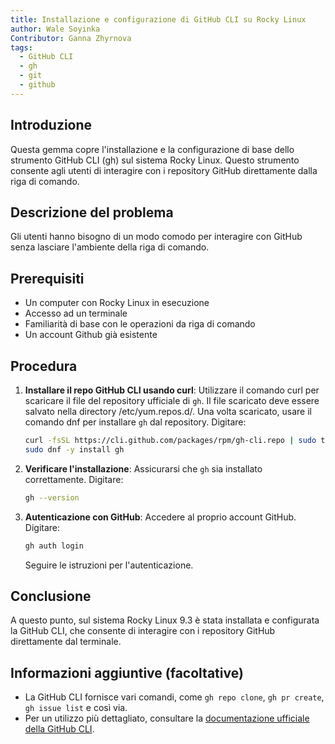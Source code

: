 ```yaml
---
title: Installazione e configurazione di GitHub CLI su Rocky Linux
author: Wale Soyinka
Contributor: Ganna Zhyrnova
tags:
  - GitHub CLI
  - gh
  - git
  - github
---
```


## Introduzione

Questa gemma copre l'installazione e la configurazione di base dello strumento GitHub CLI (gh) sul sistema Rocky Linux. Questo strumento consente agli utenti di interagire con i repository GitHub direttamente dalla riga di comando.

## Descrizione del problema

Gli utenti hanno bisogno di un modo comodo per interagire con GitHub senza lasciare l'ambiente della riga di comando.

## Prerequisiti

- Un computer con Rocky Linux in esecuzione
- Accesso ad un terminale
- Familiarità di base con le operazioni da riga di comando
- Un account Github già esistente

## Procedura

1. **Installare il repo GitHub CLI usando curl**:
   Utilizzare il comando curl per scaricare il file del repository ufficiale di `gh`. Il file scaricato deve essere salvato nella directory /etc/yum.repos.d/. Una volta scaricato, usare il comando dnf per installare `gh` dal repository. Digitare:

   ```bash
   curl -fsSL https://cli.github.com/packages/rpm/gh-cli.repo | sudo tee /etc/yum.repos.d/github-cli.repo
   sudo dnf -y install gh
   ```

2. **Verificare l'installazione**:
   Assicurarsi che `gh` sia installato correttamente. Digitare:

   ```bash
   gh --version
   ```

3. **Autenticazione con GitHub**:
   Accedere al proprio account GitHub. Digitare:

   ```bash
   gh auth login
   ```

   Seguire le istruzioni per l'autenticazione.

## Conclusione

A questo punto, sul sistema Rocky Linux 9.3 è stata installata e configurata la GitHub CLI, che consente di interagire con i repository GitHub direttamente dal terminale.

## Informazioni aggiuntive (facoltative)

- La GitHub CLI fornisce vari comandi, come `gh repo clone`, `gh pr create`, `gh issue list` e così via.
- Per un utilizzo più dettagliato, consultare la [documentazione ufficiale della GitHub CLI](https://cli.github.com/manual/).
